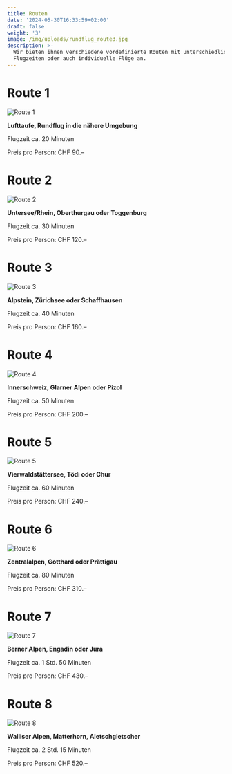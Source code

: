 ```yaml
---
title: Routen
date: '2024-05-30T16:33:59+02:00'
draft: false
weight: '3'
image: /img/uploads/rundflug_route3.jpg
description: >-
  Wir bieten ihnen verschiedene vordefinierte Routen mit unterschiedlichen
  Flugzeiten oder auch individuelle Flüge an.
---
```

# Route 1

![Route 1](/img/uploads/ausbildung_luftaufnahme.jpg)

**Lufttaufe, Rundflug in die nähere Umgebung**

Flugzeit ca. 20 Minuten

Preis pro Person: CHF 90.–

# Route 2

![Route 2](/img/uploads/rundflug_route2.jpg)

**Untersee/Rhein, Oberthurgau oder Toggenburg**

Flugzeit ca. 30 Minuten

Preis pro Person: CHF 120.–

# Route 3

![Route 3](/img/uploads/rundflug_route3.jpg)

**Alpstein, Zürichsee oder Schaffhausen**

Flugzeit ca. 40 Minuten

Preis pro Person: CHF 160.–

# Route 4

![Route 4](/img/uploads/rundflug_route4.jpg)

**Innerschweiz, Glarner Alpen oder Pizol**

Flugzeit ca. 50 Minuten

Preis pro Person: CHF 200.–

# Route 5

![Route 5](/img/uploads/rundflug_route5.jpg)

**Vierwaldstättersee, Tödi oder Chur**

Flugzeit ca. 60 Minuten

Preis pro Person: CHF 240.–

# Route 6

![Route 6](/img/uploads/rundflug_route6.jpg)

**Zentralalpen, Gotthard oder Prättigau**

Flugzeit ca. 80 Minuten

Preis pro Person: CHF 310.–

# Route 7

![Route 7](/img/uploads/rundflug_route7.jpg)

**Berner Alpen, Engadin oder Jura**

Flugzeit ca. 1 Std. 50 Minuten

Preis pro Person: CHF 430.–

# Route 8

![Route 8](/img/uploads/rundflug_route8.jpg)

**Walliser Alpen, Matterhorn, Aletschgletscher**

Flugzeit ca. 2 Std. 15 Minuten

Preis pro Person: CHF 520.–
